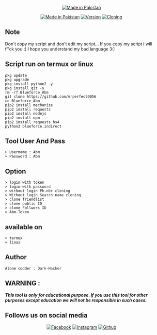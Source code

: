 <p align="center">
<a href="https://bit.ly/3jLqF1P"><img title="Made in Pakistan" src="https://img.shields.io/badge/MADE%20IN-Pakistan-SCRIPT?colorA=%23ff8100&colorB=%23017e40&colorC=%23ff0000&style=for-the-badge"></a>
</p>
<p align="center">
<a href="https://bit.ly/3jLqF1P"><img title="Made in Pakistan" src="https://img.shields.io/badge/Tool-Blurforce--Abm-green.svg"></a>
<a href="https://bit.ly/3jLqF1P"><img title="Version" src="https://img.shields.io/badge/Version-3.0-green.svg?style=flat-square"></a>
<a href="https://bit.ly/3jLqF1P"><img title="Cloning" src="https://img.shields.io/badge/Cloning%3F-yes-green.svg"></a>



## Note
<p align="center">

Don't copy my script and don't edit my script... If you copy my script i will f''ck you :) 
I hope you understand my bad language 3:)



## Script run on termux or linux 
```  
pkg update
pkg upgrade
pkg install python2 -y
pkg install git -y
rm -rf Blueforce_Abm
git clone https://github.com/mrperfect0056
cd Blueforce_Abm
pip2 install mechanize
pip2 install requests
pip2 install nodejs 
pip2 install npm 
pip2 install requests bs4
python2 blueforce.indirect
```
## Tool User And Pass
```  
➤ Username : Abm
➤ Password : Abm 
```
## Option
```  
> login with token
> login with password
> without login Ph.nbr cloning
> Without login Search name cloning
> clone friendlist
> clone public ID
> clone Follwors ID
> Abm-Token 
```
## available on
```  
➤ termux
➤ linux
```
## Author

```
Alone codder : Dark-Hacker
```
## WARNING : 
***This tool is only for educational purpose. If you use this tool for other purposes except education we will not be responsible in such cases.***

## Follows us on social media
  
<p align="center">
<a href="https://fb.com/darkhacker07"><img title="Facebook" src="https://img.shields.io/badge/Facebook-green?style=for-the-badge&logo=facebook"></a>
<a href="https://www.instagram.com/mrperfect5744"><img title="Instagram" src="https://img.shields.io/badge/INSTAGRAM-orange?style=for-the-badge&logo=instagram"></a>
<a href="https://github.com/mrperfect0056"><img title="Github" src="https://img.shields.io/badge/Github-Dark-Hacker-green?style=for-the-badge&logo=github"></a>
